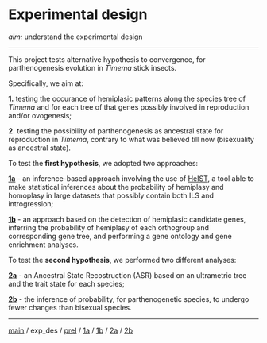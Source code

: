 # Experimental design


*aim:* understand the experimental design

---

This project tests alternative hypothesis to convergence, for parthenogenesis evolution in *Timema* stick insects. 

Specifically, we aim at:



**1.** testing the occurance of hemiplasic patterns along the species tree of *Timema* and for each tree of that genes possibly involved in reproduction and/or ovogenesis;


**2.** testing the possibility of parthenogenesis as ancestral state for reproduction in *Timema*, contrary to what was believed till now (bisexuality as ancestral state). 





To test the **first hypothesis**, we adopted two approaches:



**[1a](https://github.com/MattiaRag/timemaproject/blob/main/markdowns/part_1a.md)**  -  an inference-based approach involving the use of [HeIST](https://github.com/lhugolach/HeIST?tab=readme-ov-file), a tool able to make statistical inferences about the probability of hemiplasy and homoplasy in large datasets that possibly contain both ILS and introgression;


**[1b](https://github.com/MattiaRag/timemaproject/blob/main/markdowns/part_1b.md)**  -  an approach based on the detection of hemiplasic candidate genes, inferring the probability of hemiplasy of each orthogroup and corresponding gene tree, and performing a gene ontology and gene enrichment analyses.

 



To test the **second hypothesis**, we performed two different analyses:



**[2a](https://github.com/MattiaRag/timemaproject/blob/main/markdowns/part_2a.md)**  -  an Ancestral State Recostruction (ASR) based on an ultrametric tree and the trait state for each species;


**[2b](https://github.com/MattiaRag/timemaproject/blob/main/markdowns/part_2b.md)**  -  the inference of probability, for parthenogenetic species, to undergo fewer changes than bisexual species.



---



[main](https://github.com/MattiaRag/timemaproject/tree/main) / 
exp_des / 
[prel](https://github.com/MattiaRag/timemaproject/blob/main/markdowns/preliminary.md) / 
[1a](https://github.com/MattiaRag/timemaproject/blob/main/markdowns/part_1a.md) / 
[1b](https://github.com/MattiaRag/timemaproject/blob/main/markdowns/part_1b.md) / 
[2a](https://github.com/MattiaRag/timemaproject/blob/main/markdowns/part_2a.md) / 
[2b](https://github.com/MattiaRag/timemaproject/blob/main/markdowns/part_2b.md)
